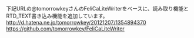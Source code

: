 下記URLの@tomorrowkeyさんのFeliCaLiteWriterをベースに、読み取り機能とRTD_TEXT書き込み機能を追加しています。
http://d.hatena.ne.jp/tomorrowkey/20121207/1354894370
https://github.com/tomorrowkey/FeliCaLiteWriter

